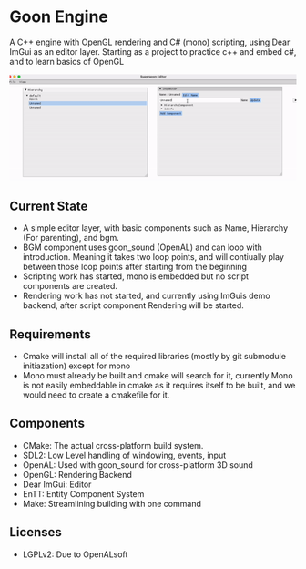 # Goon Engine
A C++ engine with OpenGL rendering and C# (mono) scripting, using Dear ImGui as an editor layer.  Starting as a project to practice c++ and embed c#, and to learn basics of OpenGL

![Picture didn't load idiot](https://github.com/kjblanchard/GoonEngine/blob/master/img/new.gif?raw=true)

## Current State
- A simple editor layer, with basic components such as Name, Hierarchy (For parenting), and bgm.
- BGM component uses goon_sound (OpenAL) and can loop with introduction.  Meaning it takes two loop points, and will contiually play between those loop points after starting from the beginning
- Scripting work has started, mono is embedded but no script components are created.
- Rendering work has not started, and currently using ImGuis demo backend, after script component Rendering will be started.

## Requirements
- Cmake will install all of the required libraries (mostly by git submodule initiazation) except for mono
- Mono must already be built and cmake will search for it, currently Mono is not easily embeddable in cmake as it requires itself to be built, and we would need to create a cmakefile for it.

## Components
- CMake: The actual cross-platform build system.
- SDL2: Low Level handling of windowing, events, input
- OpenAL: Used with goon_sound for cross-platform 3D sound
- OpenGL: Rendering Backend
- Dear ImGui: Editor
- EnTT: Entity Component System
- Make: Streamlining building with one command

## Licenses
- LGPLv2: Due to OpenALsoft